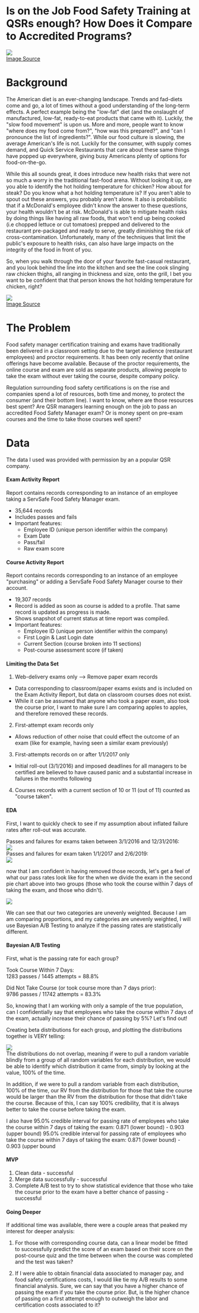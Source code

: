# Is on the Job Food Safety Training at QSRs enough? How Does it Compare to Accredited Programs?

![](images/cross_contamination2.jpg)  
[Image Source](https://albion.ca/blog/2016/09/05/cross-contamination/)

# Background

The American diet is an ever-changing landscape. Trends and fad-diets come and go, a lot of times without a good understanding of the long-term effects. A perfect example being the "low-fat" diet (and the onslaught of manufactured, low-fat, ready-to-eat products that came with it). Luckily, the "slow food movement" is upon us. More and more, people want to know "where does my food come from?", "how was this prepared?", and "can I pronounce the list of ingredients?". While our food culture is slowing, the average American's life is not. Luckily for the consumer, with supply comes demand, and Quick Service Restaurants that care about these same things have popped up everywhere, giving busy Americans plenty of options for food-on-the-go.

While this all sounds great, it does introduce new health risks that were not so much a worry in the traditional fast-food arena. Without looking it up, are you able to identify the hot holding temperature for chicken? How about for steak? Do you know what a hot holding temperature is? If you aren't able to spout out these answers, you probably aren't alone. It also is probabilistic that if a McDonald's employee didn't know the answer to these questions, your health wouldn't be at risk. McDonald's is able to mitigate health risks by doing things like having all raw foods, that won't end up being cooked (i.e chopped lettuce or cut tomatoes) prepped and delivered to the restaurant pre-packaged and ready to serve, greatly diminishing the risk of cross-contamination. Unfortunately, many of the techniques that limit the public's exposure to health risks, can also have large impacts on the integrity of the food in front of you.

So, when you walk through the door of your favorite fast-casual restaurant, and you look behind the line into the kitchen and see the line cook slinging raw chicken thighs, all ranging in thickness and size, onto the grill, I bet you want to be confident that that person knows the hot holding temperature for chicken, right?

![](images/hot_holding2.jpg)  
[Image Source](https://southernhillshospital.com/about/newsroom/prevent-foodborne-illness-when-cooking-over-the-holidays)

# The Problem

Food safety manager certification training and exams have traditionally been delivered in a classroom setting due to the target audience (restaurant employees) and proctor requirements. It has been only recently that online offerings have become available. Because of the proctor requirements, the online course and exam are sold as separate products, allowing people to take the exam without ever taking the course, despite company policy.

Regulation surrounding food safety certifications is on the rise and companies spend a lot of resources, both time and money, to protect the consumer (and their bottom line). I want to know, where are those resources best spent? Are QSR managers learning enough on the job to pass an accredited Food Safety Manager exam? Or is money spent on pre-exam courses and the time to take those courses well spent?

# Data
The data I used was provided with permission by an a popular QSR company.

#### Exam Activity Report
Report contains records corresponding to an instance of an employee taking a ServSafe Food Safety Manager exam.
 * 35,644 records
 * Includes passes and fails
 * Important features:  
   * Employee ID (unique person identifier within the company)
   * Exam Date
   * Pass/fail
   * Raw exam score

#### Course Activity Report
Report contains records corresponding to an instance of an employee "purchasing" or adding a ServSafe Food Safety Manager course to their account.
 * 19,307 records
 * Record is added as soon as course is added to a profile. That same record is updated as progress is made.
 * Shows snapshot of current status at time report was compiled.
 * Important features:  
   * Employee ID (unique person identifier within the company)
   * First Login & Last Login date
   * Current Section (course broken into 11 sections)
   * Post-course assessment score (if taken)

#### Limiting the Data Set  
 1. Web-delivery exams only --> Remove paper exam records
   * Data corresponding to classroom/paper exams exists and is included on the Exam Activity Report, but data on classroom courses does not exist.
   * While it can be assumed that anyone who took a paper exam, also took the course prior, I want to make sure I am comparing apples to apples, and therefore removed these records.  
 2. First-attempt exam records only  
   * Allows reduction of other noise that could effect the outcome of an exam (like for example, having seen a similar exam previously)  
 3. First-attempts records on or after 1/1/2017 only  
   * Initial roll-out (3/1/2016) and imposed deadlines for all managers to be certified are believed to have caused panic and a substantial increase in failures in the months following  
 4. Courses records with a current section of 10 or 11 (out of 11) counted as "course taken".  

#### EDA
First, I want to quickly check to see if my assumption about inflated failure rates after roll-out was accurate.  

Passes and failures for exams taken between 3/1/2016 and 12/31/2016:  
![](images/pie_before.png)  
Passes and failures for exam taken 1/1/2017 and 2/6/2019:  
![](images/pie_after.png)


now that I am confident in having removed those records, let's get a feel of what our pass rates look like for the when we divide the exam in the second pie chart above into two groups (those who took the course within 7 days of taking the exam, and those who didn't).

![](images/bar_plot_7days.png)

We can see that our two categories are unevenly weighted. Because I am am comparing proportions, and my categories are unevenly weighted, I will use Bayesian A/B Testing to analyze if the passing rates are statistically different.

#### Bayesian A/B Testing
First, what is the passing rate for each group?

Took Course Within 7 Days:  
1283 passes / 1445 attempts = 88.8%  

Did Not Take Course (or took course more than 7 days prior):  
9786 passes / 11742 attempts = 83.3%

So, knowing that I am working with only a sample of the true population, can I confidentially say that employees who take the course within 7 days of the exam, actually increase their chance of passing by 5%? Let's find out!

Creating beta distributions for each group, and plotting the distributions together is VERY telling:  

![](images/beta_dists_plots.png)  
The distributions do not overlap, meaning if were to pull a random variable blindly from a group of all random variables for each distribution, we would be able to identify which distribution it came from, simply by looking at the value, 100% of the time.  

In addition, if we were to pull a random variable from each distribution, 100% of the time, our RV from the distribution for those that take the course would be larger than the RV from the distribution for those that didn't take the course. Because of this, I can say 100% credibility, that it is always better to take the course before taking the exam.  

I also have 95.0% credible interval for passing rate of employees who take the course within 7 days of taking the exam: 0.871 (lower bound) - 0.903 (upper bound)
95.0% credible interval for passing rate of employees who take the course within 7 days of taking the exam: 0.871 (lower bound) - 0.903 (upper bound

#### MVP
1. Clean data - successful
2. Merge data successfully - successful
3. Complete A/B test to try to show statistical evidence that those who take the course prior to the exam have a better chance of passing - successful

#### Going Deeper
If additional time was available, there were a couple areas that peaked my interest for deeper analysis:  
1. For those with corresponding course data, can a linear model be fitted to successfully predict the score of an exam based on their score on the post-course quiz and the time between when the course was completed and the test was taken?

2. If I were able to obtain financial data associated to manager pay, and food safety certifications costs, I would like tie my A/B results to some financial analysis. Sure, we can say that you have a higher chance of passing the exam if you take the course prior. But, is the higher chance of passing on a first attempt enough to outweigh the labor and certification costs associated to it?
